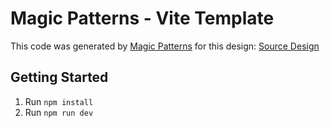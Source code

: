 # Magic Patterns - Vite Template

This code was generated by [Magic Patterns](https://magicpatterns.com) for this design: [Source Design](https://www.magicpatterns.com/c/39qf9pwet9eo4lwivrcxl3)

## Getting Started

1. Run `npm install`
2. Run `npm run dev`
